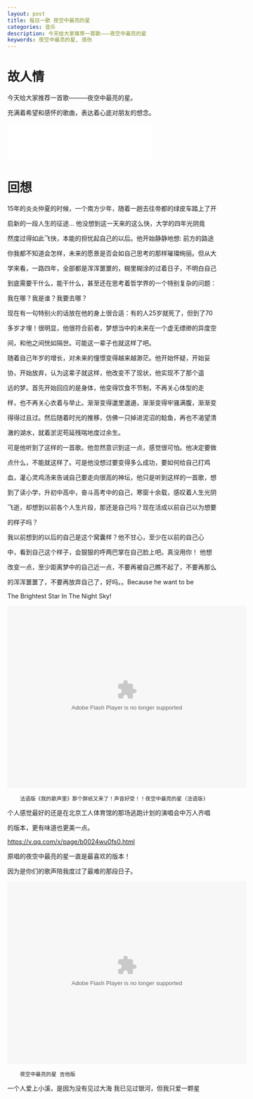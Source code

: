 ```yaml
---
layout: post
title: 每日一歌 夜空中最亮的星
categories: 音乐
description: 今天给大家推荐一首歌———夜空中最亮的星
keywords: 夜空中最亮的星, 感伤
---
```


# 故人情
今天给大家推荐一首歌———夜空中最亮的星。

充满着希望和感怀的歌曲，表达着心底对朋友的想念。

<iframe frameborder="no" border="0" marginwidth="0" marginheight="0" width="330" height="86" src="//music.163.com/outchain/player?type=2&id=25706282&auto=1&height=66"></iframe>

# 回想

15年的炎炎仲夏的时候，一个南方少年，随着一趟去往帝都的绿皮车踏上了开

启新的一段人生的征途... 他没想到这一天来的这么快，大学的四年光阴竟

然度过得如此飞快，本能的担忧起自己的以后。他开始静静地想: 前方的路途

你我都不知道会怎样，未来的愿景是否会如自己思考的那样璀璨绚丽。但从大

学来看，一路四年，全部都是浑浑噩噩的，糊里糊涂的过着日子，不明白自己

到底需要干什么，能干什么，甚至还在思考着哲学界的一个特别复杂的问题：

我在哪？我是谁？我要去哪？

现在有一句特别火的话放在他的身上很合适：有的人25岁就死了，但到了70

多岁才埋！很明显，他很符合前者，梦想当中的未来在一个虚无缥缈的异度空

间，和他之间恍如隔世。可能这一辈子也就这样了吧。

随着自己年岁的增长，对未来的憧憬变得越来越渺茫。他开始怀疑，开始妥

协，开始放弃，认为这辈子就这样，他改变不了现状，他实现不了那个遥

远的梦。首先开始回应的是身体，他变得饮食不节制，不再关心体型的走

样，也不再关心衣着与举止。渐渐变得邋里邋遢，渐渐变得牢骚满腹，渐渐变

得得过且过。然后随着时光的推移，仿佛一只掉进泥沼的鲶鱼，再也不渴望清

澈的湖水，就着淤泥苟延残喘地度过余生。

可是他听到了这样的一首歌。他忽然意识到这一点，感觉很可怕。他决定要做

点什么，不能就这样了。可是他没想过要变得多么成功，要如何给自己打鸡

血，灌心灵鸡汤来告诫自己要走向很高的神坛，他只是听到这样的一首歌，想

到了读小学，升初中高中，奋斗高考中的自己，寒窗十余载，感叹着人生光阴

飞逝，却想到以前各个人生片段，那还是自己吗？现在活成以前自己以为想要

的样子吗？

我以前想到的以后的自己是这个窝囊样？他不甘心，至少在以前的自己心

中，看到自己这个样子，会狠狠的呼两巴掌在自己脸上吧。真没用你！ 他想

改变一点，至少距离梦中的自己近一点，不要再被自己瞧不起了，不要再那么

的浑浑噩噩了，不要再放弃自己了，好吗。。Because he want to be 

The Brightest Star In The Night Sky!



<embed height="415" width="544" quality="high" allowfullscreen="true" type="application/x-shockwave-flash" src="//static.hdslb.com/miniloader.swf" flashvars="aid=1257310&page=1" pluginspage="//www.adobe.com/shockwave/download/download.cgi?P1_Prod_Version=ShockwaveFlash">

		法语版《我的歌声里》那个胖纸又来了！声音好受！！夜空中最亮的星（法语版)
        
        
 个人感觉最好的还是在北京工人体育馆的那场逃跑计划的演唱会中万人齐唱
 
 的版本，更有味道也更美一点。
 
 <https://v.qq.com/x/page/b0024wu0fs0.html>
 
 原唱的夜空中最亮的星一直是最喜欢的版本！
 
 因为是你们的歌声陪我度过了最难的那段日子。
 
 <embed height="415" width="544" quality="high" allowfullscreen="true" type="application/x-shockwave-flash" src="//static.hdslb.com/miniloader.swf" flashvars="aid=1960664&page=1" pluginspage="//www.adobe.com/shockwave/download/download.cgi?P1_Prod_Version=ShockwaveFlash">

		夜空中最亮的星 吉他版

一个人爱上小溪，是因为没有见过大海   我已见过银河，但我只爱一颗星
